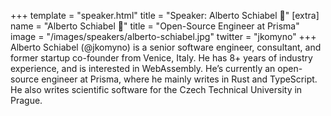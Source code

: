 +++
template = "speaker.html"
title = "Speaker: Alberto Schiabel 🦀"
[extra]
  name = "Alberto Schiabel 🦀"
  title = "Open-Source Engineer at Prisma"
  image = "/images/speakers/alberto-schiabel.jpg"
  twitter = "jkomyno"
+++
Alberto Schiabel (@jkomyno) is a senior software engineer, consultant, and former startup co-founder from Venice, Italy. He has 8+ years of industry experience, and is interested in WebAssembly. He’s currently an open-source engineer at Prisma, where he mainly writes in Rust and TypeScript. He also writes scientific software for the Czech Technical University in Prague.